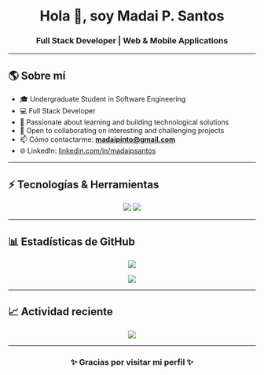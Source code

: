 <h1 align="center">Hola 👋, soy Madai P. Santos</h1> 
<h3 align="center">Full Stack Developer | Web & Mobile Applications</h3> 

--- 

## 🌎 Sobre mí
- 🎓 Undergraduate Student in Software Engineering
- 💻 Full Stack Developer
- 🚀 Passionate about learning and building technological solutions
- 🤝 Open to collaborating on interesting and challenging projects
- 📫 Cómo contactarme: <strong>madaipinto@gmail.com</strong>
- 🌐 LinkedIn: <a href="[https://www.linkedin.com/in/madaipsantos](https://www.linkedin.com/in/madai-p-dos-santos-63006a158/?locale=en_US)">linkedin.com/in/madaipsantos</a>

--- 

## ⚡ Tecnologías & Herramientas 
<p align="center"> 
  <img src="https://img.shields.io/badge/Dart-0175C2?style=for-the-badge&logo=dart&logoColor=white" /> 
  <img src="https://img.shields.io/badge/Flutter-02569B?style=for-the-badge&logo=flutter&logoColor=white" />
</p> 

--- 

## 📊 Estadísticas de GitHub 
<p align="center"> 
  <img src="https://github-readme-stats.vercel.app/api?username=madaipsantos&show_icons=true&count_private=true&theme=tokyonight" /> 
</p> 
<p align="center"> 
  <img src="https://github-readme-stats.vercel.app/api/top-langs/?username=madaipsantos&langs_count=10&count_private=true&theme=tokyonight" />
</p> 

--- 

## 📈 Actividad reciente 
<p align="center"> 
  <img src="https://github-readme-activity-graph.vercel.app/graph?username=madaipsantos&theme=tokyo-night" /> 
</p> 

--- 

<h3 align="center">✨ Gracias por visitar mi perfil ✨</h3>
